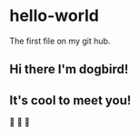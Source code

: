 # hello-world
The first file on my git hub.
## Hi there I'm dogbird!
## It's cool to meet you!
:yellow_heart: :sparkling_heart: :blue_heart:
